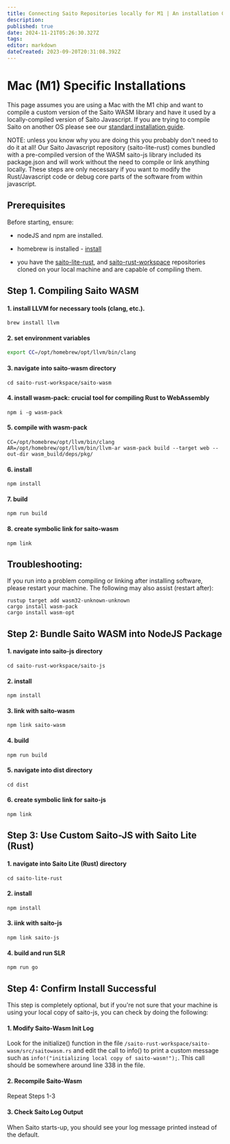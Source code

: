 ```yaml
---
title: Connecting Saito Repositories locally for M1 | An installation Guide
description: 
published: true
date: 2024-11-21T05:26:30.327Z
tags: 
editor: markdown
dateCreated: 2023-09-20T20:31:08.392Z
---
```



# Mac (M1) Specific Installations

This page assumes you are using a Mac with the M1 chip and want to compile a custom version of the Saito WASM library and have it used by a locally-compiled version of Saito Javascript. If you are trying to compile Saito on another OS please see our [standard installation guide](/tech/install/wasm).

NOTE: unless you know why you are doing this you probably don't need to do it at all! Our Saito Javascript repository (saito-lite-rust) comes bundled with a pre-compiled version of the WASM saito-js library included its package.json and will work without the need to compile or link anything locally. These steps are only necessary if you want to modify the Rust/Javascript code or debug core parts of the software from within javascript.

## Prerequisites

Before starting, ensure:

- nodeJS and npm are installed.

- homebrew is installed - [install](https://brew.sh/)

- you have the [saito-lite-rust](https://github.com/SaitoTech/saito-lite-rust), and [saito-rust-workspace](https://github.com/SaitoTech/saito-rust-workspace) repositories cloned on your local machine and are capable of compiling them.


## Step 1. Compiling Saito WASM

#### 1. install LLVM for necessary tools (clang, etc.).
```
brew install llvm
```

#### 2. set environment variables
```bash
export CC=/opt/homebrew/opt/llvm/bin/clang
```

#### 3. navigate into saito-wasm directory
```
cd saito-rust-workspace/saito-wasm
```

#### 4. install wasm-pack: crucial tool for compiling Rust to WebAssembly
```
npm i -g wasm-pack
```

#### 5. compile with wasm-pack
```
CC=/opt/homebrew/opt/llvm/bin/clang AR=/opt/homebrew/opt/llvm/bin/llvm-ar wasm-pack build --target web --out-dir wasm_build/deps/pkg/
```

#### 6. install
```
npm install
```

#### 7. build
```
npm run build
```

#### 8. create symbolic link for saito-wasm
```
npm link 
```

## Troubleshooting:

If you run into a problem compiling or linking after installing software, please restart your machine. The following may also assist (restart after):
```
rustup target add wasm32-unknown-unknown
cargo install wasm-pack
cargo install wasm-opt
```

## Step 2: Bundle Saito WASM into NodeJS Package

#### 1. navigate into saito-js directory
```
cd saito-rust-workspace/saito-js
```

#### 2. install  
```
npm install
```

#### 3. link with saito-wasm
```
npm link saito-wasm
```

#### 4. build
```
npm run build
```

#### 5. navigate into dist directory
```
cd dist
```

#### 6. create symbolic link for saito-js
```
npm link
```


## Step 3: Use Custom Saito-JS with Saito Lite (Rust)

#### 1. navigate into Saito Lite (Rust) directory
``` 
cd saito-lite-rust
```

#### 2. install
``` 
npm install
```
#### 3. iink with saito-js
```
npm link saito-js
```

#### 4. build and run SLR
```
npm run go
```





## Step 4: Confirm Install Successful

This step is completely optional, but if you're not sure that your machine is using your local copy of saito-js, you can check by doing the following:

#### 1. Modify Saito-Wasm Init Log

Look for the initialize() function in the file ```/saito-rust-workspace/saito-wasm/src/saitowasm.rs``` and edit the call to info() to print a custom message such as ```info!("initializing local copy of saito-wasm!");```. This call should be somewhere around line 338 in the file.

#### 2. Recompile Saito-Wasm

Repeat Steps 1-3

#### 3. Check Saito Log Output

When Saito starts-up, you should see your log message printed instead of the default.


